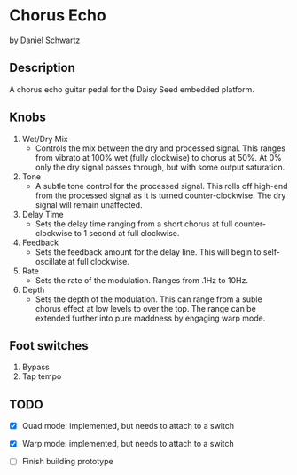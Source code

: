 # Chorus Echo
by Daniel Schwartz

## Description

A chorus echo guitar pedal for the Daisy Seed embedded platform.

## Knobs

1. Wet/Dry Mix
    - Controls the mix between the dry and processed signal.  This ranges from vibrato at 100% wet (fully clockwise) to chorus at 50%.  At 0% only the dry signal passes through, but with some output saturation.
2. Tone
    - A subtle tone control for the processed signal.  This rolls off high-end from the processed signal as it is turned counter-clockwise.  The dry signal will remain unaffected.
3. Delay Time
    - Sets the delay time ranging from a short chorus at full counter-clockwise to 1 second at full clockwise.
4. Feedback
    - Sets the feedback amount for the delay line.  This will begin to self-oscillate at full clockwise.
5. Rate
    - Sets the rate of the modulation.  Ranges from .1Hz to 10Hz.
5. Depth
    - Sets the depth of the modulation.  This can range from a suble chorus effect at low levels to over the top.  The range can be extended further into pure maddness by engaging warp mode.

## Foot switches

1. Bypass 
2. Tap tempo

## TODO

- [x] Quad mode: implemented, but needs to attach to a switch
- [x] Warp mode: implemented, but needs to attach to a switch
- [ ] Finish building prototype

